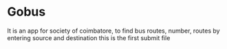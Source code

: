 # Gobus
It is an app for society of coimbatore, to find bus routes, number, routes by entering source and destination
this is the first submit file
